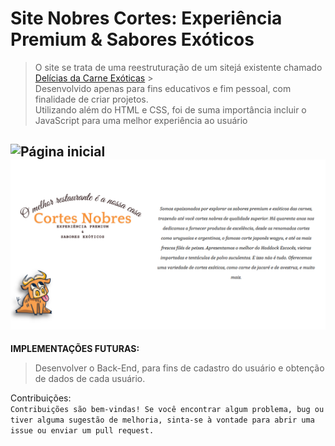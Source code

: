 # Site Nobres Cortes: Experiência Premium & Sabores Exóticos

> O site se trata de uma reestruturação de um sitejá existente chamado [Delícias da Carne Exóticas](https://deliciasdacarn8.wixsite.com/meusite) > <br>
> Desenvolvido apenas para fins educativos e fim pessoal, com finalidade de criar projetos.
> <br>
> Utilizando além do HTML e CSS, foi de suma importância incluir o JavaScript para uma melhor experiência ao usuário


![Página inicial](https://github.com/bercezar/Projeto_front_NobresCortes/blob/main/Images/P%C3%A1gina_inicial_screenshot)
![Sobre a empresa](https://github.com/bercezar/Projeto_front_NobresCortes/blob/main/Images/screenshot_about_site.png)
---

**IMPLEMENTAÇÕES FUTURAS:** <br>

> Desenvolver o Back-End, para fins de cadastro do usuário e obtenção de dados de cada usuário. <br>

Contribuições: <BR>
`Contribuições são bem-vindas! Se você encontrar algum problema, bug ou tiver alguma sugestão de melhoria, sinta-se à vontade para abrir uma issue ou enviar um pull request.`
